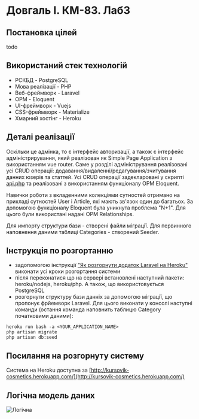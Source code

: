 # Довгаль І. КМ-83. Лаб3

## Постановка цілей
todo

## Використаний стек технологій
- РСКБД - PostgreSQL
- Мова реалізації - PHP
- Веб-фреймворк - Laravel
- ОРМ - Eloquent
- UI-фреймворк - Vuejs
- CSS-фреймворк - Materialize
- Хмарний хостінг - Heroku

## Деталі реалізації
Оскільки це адмінка, то є інтерфейс авторизації, а також є інтерфейс адміністрирування, який реалізован як Simple Page Application з використанням vue router.
Саме у розділі адміністрування реалізовані усі CRUD операції: додавання/видаленні/редагування/зчитування данних юзерів та статтей. 
Усі CRUD операції задекларовані у скрипті [api.php](https://github.com/DovIra/DB_lab3/blob/main/routes/api.php) та реалізовані з використанням функціоналу ОРМ Eloquent.

Навички роботи з вкладенними колекціями сутностей отримано на прикладі сутностей User і Article, які мають зв'язок один до багатьох. 
За допомогою функціоналу Eloquent була уникнута проблема "N+1". Для цього були використані надані ОРМ Relationships.

Для импорту структури бази - створені файли міграції. Для первинного наповнення даними таблиці Categories - створений Seeder.


## Інструкція по розгортанню

- задопомогою інструкції ["Як розгорнути додаток Laravel на Heroku"](https://ru.hexlet.io/blog/posts/kak-razvernut-prilozhenie-laravel-na-heroku) виконати усі кроки розгортання системи
- після переконатися що на сервері встановлені наступний пакети: heroku/nodejs, heroku/php. А також, що використовується PostgreSQL
- розгорнути структуру бази данніх за допомогою міграції, що пропонує фрйемворк Laravel. Для цього виконати у консолі наступні команди (остання команда наповнить таблицю Category початковими даними):
```
heroku run bash -a <YOUR_APPLICATION_NAME>
php artisan migrate
php artisan db:seed
```
## Посилання на розгорнуту систему
Система на Heroku доступна за [http://kursovik-cosmetics.herokuapp.com/](http://kursovik-cosmetics.herokuapp.com/)

## Логічна модель даних
![Логічна](http://kursovik-cosmetics.herokuapp.com/img/Logic_model.jpg)

